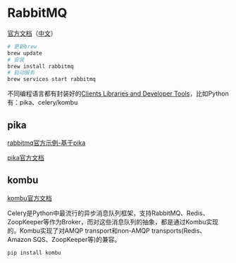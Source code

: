 # RabbitMQ

[官方文档](https://www.rabbitmq.com/getstarted.html)（[中文](http://rabbitmq.mr-ping.com/)）

```bash
# 更新brew
brew update
# 安装
brew install rabbitmq
# 启动服务
brew services start rabbitmq
```

不同编程语言都有封装好的[Clients Libraries and Developer Tools](https://www.rabbitmq.com/devtools.html)，比如Python有：pika、celery/kombu

## pika

[rabbitmq官方示例-基于pika](http://rabbitmq.mr-ping.com/tutorials_with_python/[1]Hello_World.html)

[pika官方文档](https://pika.readthedocs.io/en/stable/)

## kombu

[kombu官方文档](https://docs.celeryq.dev/projects/kombu/en/latest/index.html)

Celery是Python中最流行的异步消息队列框架，支持RabbitMQ、Redis、ZoopKeeper等作为Broker，而对这些消息队列的抽象，都是通过Kombu实现的。Kombu实现了对AMQP transport和non-AMQP transports(Redis、Amazon SQS、ZoopKeeper等)的兼容。

`pip install kombu`
